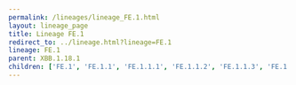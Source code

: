 ```yaml
---
permalink: /lineages/lineage_FE.1.html
layout: lineage_page
title: Lineage FE.1
redirect_to: ../lineage.html?lineage=FE.1
lineage: FE.1
parent: XBB.1.18.1
children: ['FE.1', 'FE.1.1', 'FE.1.1.1', 'FE.1.1.2', 'FE.1.1.3', 'FE.1.1.4', 'FE.1.2']
---
```

